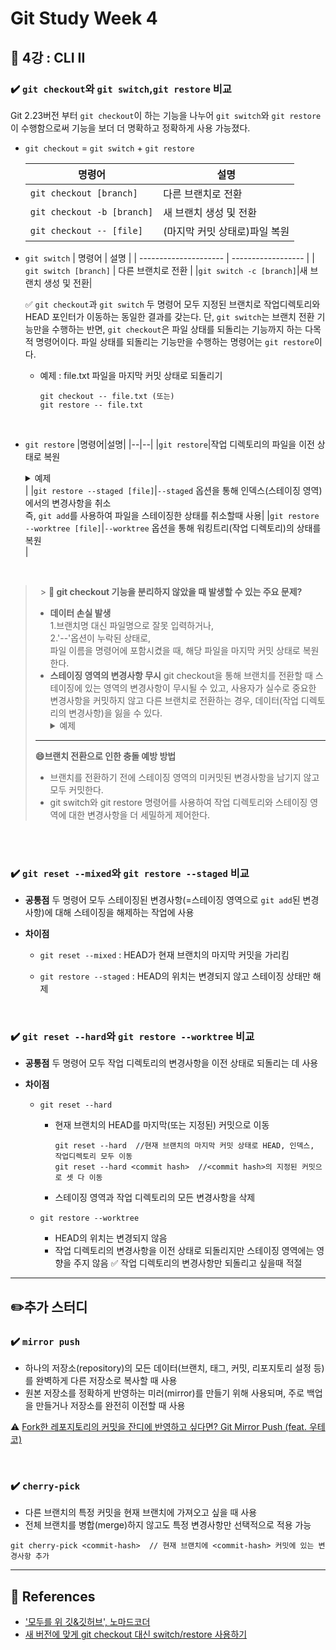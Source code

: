 # Git Study Week 4

## 📌 4강 : CLI II

### ✔️ `git checkout`와 `git switch`,`git restore` 비교

Git 2.23버전 부터 `git checkout`이 하는 기능을 나누어 `git switch`와 `git restore`이 수행함으로써 기능을 보더 더 명확하고 정확하게 사용 가능졌다.

- `git checkout` = `git switch` + `git restore`

  | 명령어                     | 설명                          |
  | -------------------------- | ----------------------------- |
  | `git checkout [branch]`    | 다른 브랜치로 전환            |
  | `git checkout -b [branch]` | 새 브랜치 생성 및 전환        |
  | `git checkout -- [file]`   | (마지막 커밋 상태로)파일 복원 |

- `git switch`
  | 명령어 | 설명 |
  | --------------------- | ------------------ |
  | `git switch [branch]` | 다른 브랜치로 전환 |
  |`git switch -c [branch]`|새 브랜치 생성 및 전환|

  ✅ `git checkout`과 `git switch` 두 명령어 모두 지정된 브랜치로 작업디렉토리와 HEAD 포인터가 이동하는 동일한 결과를 갖는다.
  단, `git switch`는 브랜치 전환 기능만을 수행하는 반면, `git checkout`은 파일 상태를 되돌리는 기능까지 하는 다목적 명령어이다. 파일 상태를 되돌리는 기능만을 수행하는 명령어는 `git restore`이다.

  - 예제 : file.txt 파일을 마지막 커밋 상태로 되돌리기

    ```
    git checkout -- file.txt (또는)
    git restore -- file.txt
    ```

  <br/>

- `git restore`
  |명령어|설명|
  |--|--|
  |`git restore`|작업 디렉토리의 파일을 이전 상태로 복원<br/> <details><summary>예제</summary>`git add`를 통해 수정 사항을 이미 스테이징 영역에 넣었을 때, 스테이징 영역에서 빼는 동시에 작업 디렉토리의 파일을 이전 상태로 복원 </details>|
  |`git restore --staged [file]`|`--staged` 옵션을 통해 인덱스(스테이징 영역)에서의 변경사항을 취소<br/> 즉, `git add`를 사용하여 파일을 스테이징한 상태를 취소할때 사용|
  |`git restore --worktree [file]`|`--worktree` 옵션을 통해 워킹트리(작업 디렉토리)의 상태를 복원<br/>|

<br/>

> &nbsp; > **🧐 git checkout 기능을 분리하지 않았을 때 발생할 수 있는 주요 문제?**
>
> - **데이터 손실 발생**  
>   1.브랜치명 대신 파일명으로 잘못 입력하거나,<br/>2.'--'옵션이 누락된 상태로,<br/>파일 이름을 명령어에 포함시켰을 때, 해당 파일을 마지막 커밋 상태로 복원한다.
>   &nbsp;
> - **스테이징 영역의 변경사항 무시**
>   git checkout을 통해 브랜치를 전환할 때 스테이징에 있는 영역의 변경사항이 무시될 수 있고, 사용자가 실수로 중요한 변경사항을 커밋하지 않고 다른 브랜치로 전환하는 경우, 데이터(작업 디렉토리의 변경사항)을 잃을 수 있다.<br/><details><summary>예제</summary>1. file.txt 파일에 2개의 브랜치(main, new-branch)가 존재하며, main에서 작업을 진행한다고 가정<br/>2. 작업 디렉토리에서 변경사항을 스테이징 영역에 추가 (git add file.txt)<br/> 3. 커밋하지 않은 상태에서 new-branch로 브랜치 전환을 시도할 경우를 가정(git checkout new-branch)<br/>4-1.스테이징 영역에 추가한 main 브랜치의 변경사항이 new-branch와 충돌하지 않을 경우, 변경사항을 new-branch로 가져간다.<br/>💥4-2. 이때 new-branch에도 변경사항이 존재하여 충돌하는 경우, Git은 브랜치 전환을 거부하고 충돌을 해결할 것을 요구한다.<br/>5. 정상적으로 new-branch로 전환한 후, 파일을 변경한 후 커밋을 하면 해당 파일의 main브랜치와 new-branch는 서로 다른 내용을 갖게 됨<br/>💥6. 다시 main브랜치로 전환한 후, 스테이징 영역에 남아있는 변경사항(3번단계)을 커밋할 경우, 이미 수행(5번단계)한 new-branch의 커밋과 충돌할 수 있다.</details>
>
> ---
>
> **😄브랜치 전환으로 인한 충돌 예방 방법**
>
> - 브랜치를 전환하기 전에 스테이징 영역의 미커밋된 변경사항을 남기지 않고 모두 커밋한다.
> - git switch와 git restore 명령어를 사용하여 작업 디렉토리와 스테이징 영역에 대한 변경사항을 더 세밀하게 제어한다.
>   <br/>

<br/><br/>

### ✔️ `git reset --mixed`와 `git restore --staged` 비교

- **공통점**
  두 명령어 모두 스테이징된 변경사항(=스테이징 영역으로 `git add`된 변경사항)에 대해 스테이징을 해제하는 작업에 사용
  <br/>

- **차이점**

  - `git reset --mixed` : HEAD가 현재 브랜치의 마지막 커밋을 가리킴

  - `git restore --staged` : HEAD의 위치는 변경되지 않고 스테이징 상태만 해제
    <br/>

<br/>

### ✔️ `git reset --hard`와 `git restore --worktree` 비교

- **공통점**
  두 명령어 모두 작업 디렉토리의 변경사항을 이전 상태로 되돌리는 데 사용
  <br/>

- **차이점**

  - `git reset --hard`

    - 현재 브랜치의 HEAD를 마지막(또는 지정된) 커밋으로 이동
      ```
      git reset --hard  //현재 브랜치의 마지막 커밋 상태로 HEAD, 인덱스, 작업디렉토리 모두 이동
      git reset --hard <commit hash>  //<commit hash>의 지정된 커밋으로 셋 다 이동
      ```
    - 스테이징 영역과 작업 디렉토리의 모든 변경사항을 삭제

  - `git restore --worktree`

    - HEAD의 위치는 변경되지 않음
    - 작업 디렉토리의 변경사항을 이전 상태로 되돌리지만 스테이징 영역에는 영향을 주지 않음
      ✅ 작업 디렉토리의 변경사항만 되돌리고 싶을때 적절

---

## ✏️추가 스터디

### ✔️ `mirror push`

- 하나의 저장소(repository)의 모든 데이터(브랜치, 태그, 커밋, 리포지토리 설정 등)를 완벽하게 다른 저장소로 복사할 때 사용
- 원본 저장소를 정확하게 반영하는 미러(mirror)를 만들기 위해 사용되며, 주로 백업을 만들거나 저장소를 완전히 이전할 때 사용

⚠️ [Fork한 레포지토리의 커밋을 잔디에 반영하고 싶다면? Git Mirror Push (feat. 우테코)](https://velog.io/@pgmjun/Git-Fork%ED%95%9C-%EB%A0%88%ED%8F%AC%EC%A7%80%ED%86%A0%EB%A6%AC%EC%9D%98-%EC%BB%A4%EB%B0%8B%EC%9D%84-%EC%9E%94%EB%94%94%EC%97%90-%EB%B0%98%EC%98%81%ED%95%98%EA%B3%A0-%EC%8B%B6%EB%8B%A4%EB%A9%B4-Git-Mirror-Push-feat.-%EC%9A%B0%ED%85%8C%EC%BD%94)

<br/>

### ✔️ `cherry-pick`

- 다른 브랜치의 특정 커밋을 현재 브랜치에 가져오고 싶을 때 사용
- 전체 브랜치를 병합(merge)하지 않고도 특정 변경사항만 선택적으로 적용 가능

```
git cherry-pick <commit-hash>  // 현재 브랜치에 <commit-hash> 커밋에 있는 변경사항 추가
```

---

## 📖 References

- ['모두를 위 깃&깃허브', 노마드코더](https://nomadcoders.co/git-for-beginners/lobby)
- [새 버전에 맞게 git checkout 대신 switch/restore 사용하기](https://blog.outsider.ne.kr/1505)
